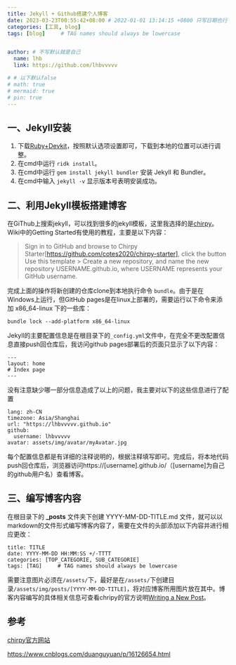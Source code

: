 ```yaml
---
title: Jekyll + Github搭建个人博客
date: 2023-03-23T00:55:42+08:00 # 2022-01-01 13:14:15 +0800 只写日期也行；不写秒也行；这样也行 2022-03-09T00:55:42+08:00
categories: [工具, blog]
tags: [blog]     # TAG names should always be lowercase


author: # 不写默认就是自己
  name: lhb
  link: https://github.com/lhbvvvvv

# # 以下默认false
# math: true
# mermaid: true
# pin: true
---
```

## 一、Jekyll安装
1. 下载[Ruby+Devkit](https://rubyinstaller.org/downloads/)，按照默认选项设置即可，下载到本地的位置可以进行调整。
2. 在cmd中运行 `ridk install`。
3. 在cmd中运行 `gem install jekyll bundler` 安装 Jekyll 和 Bundler。
4. 在cmd中输入 `jekyll -v` 显示版本号表明安装成功。

## 二、利用Jekyll模板搭建博客
在GiThub上搜索jekyll，可以找到很多的jekyll模板，这里我选择的是[chirpy](https://github.com/cotes2020/jekyll-theme-chirpy)。Wiki中的Getting Started有使用的教程，主要是以下内容：
> Sign in to GitHub and browse to Chirpy Starter[https://github.com/cotes2020/chirpy-starter], click the button Use this template > Create a new repository, and name the new repository USERNAME.github.io, where USERNAME represents your GitHub username.

完成上面的操作将新创建的仓库clone到本地执行命令 `bundle`。由于是在Windows上运行，但GitHub pages是在linux上部署的，需要运行以下命令来添加 x86_64-linux 下的一些库：
```
bundle lock --add-platform x86_64-linux
```
Jekyll的主要配置信息是在根目录下的`_config.yml`文件中，在完全不更改配置信息直接push回仓库后，我访问github pages部署后的页面只显示了以下内容：
```
---
layout: home
# Index page
---
```
没有注意缺少哪一部分信息造成了以上的问题，我主要对以下的这些信息进行了配置
```
lang: zh-CN
timezone: Asia/Shanghai
url: "https://lhbvvvvv.github.io"
github:
  username: lhbvvvvv
avatar: assets/img/avatar/myAvatar.jpg
```
每个配置信息都是有详细的注释说明的，根据注释填写即可。完成后，将本地代码push回仓库后，浏览器访问https://[username].github.io/（[username]为自己的github用户名）查看博客。
## 三、编写博客内容

在根目录下的 **_posts** 文件夹下创建 YYYY-MM-DD-TITLE.md 文件，就可以以markdown的文件形式编写博客内容了，需要在文件的头部添加以下内容并进行相应更改：
```
title: TITLE
date: YYYY-MM-DD HH:MM:SS +/-TTTT
categories: [TOP_CATEGORIE, SUB_CATEGORIE]
tags: [TAG]     # TAG names should always be lowercase
```
需要注意图片必须在`/assets/`下，最好是在`/assets/`下创建目录`/assets/img/posts/[YYYY-MM-DD-TITLE]`，将对应博客所用图片放在其中。博客内容编写的具体相关信息可查看chripy的官方说明[Writing a New Post](https://chirpy.cotes.page/posts/write-a-new-post/)。

## 参考
[chirpy官方网站](https://chirpy.cotes.page)

https://www.cnblogs.com/duanguyuan/p/16126654.html
